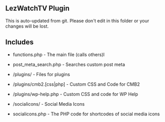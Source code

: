 ## LezWatchTV Plugin

This is auto-updated from git. Please don't edit in this folder or your changes will be lost.

## Includes

* functions.php				- The main file (calls others)l
* post_meta_search.php		- Searches custom post meta

* /plugins/					- Files for plugins
* /plugins/cmb2.[css|php]	- Custom CSS and Code for CMB2
* /plugins/wp-help.php		- Custom CSS and code for WP Help

* /socialicons/				- Social Media Icons
* socialicons.php			- The PHP code for shortcodes of social media icons
